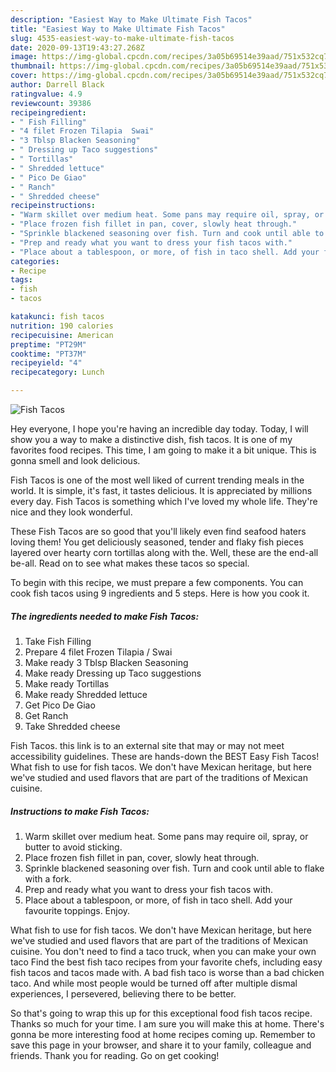 ```yaml
---
description: "Easiest Way to Make Ultimate Fish Tacos"
title: "Easiest Way to Make Ultimate Fish Tacos"
slug: 4535-easiest-way-to-make-ultimate-fish-tacos
date: 2020-09-13T19:43:27.268Z
image: https://img-global.cpcdn.com/recipes/3a05b69514e39aad/751x532cq70/fish-tacos-recipe-main-photo.jpg
thumbnail: https://img-global.cpcdn.com/recipes/3a05b69514e39aad/751x532cq70/fish-tacos-recipe-main-photo.jpg
cover: https://img-global.cpcdn.com/recipes/3a05b69514e39aad/751x532cq70/fish-tacos-recipe-main-photo.jpg
author: Darrell Black
ratingvalue: 4.9
reviewcount: 39386
recipeingredient:
- " Fish Filling"
- "4 filet Frozen Tilapia  Swai"
- "3 Tblsp Blacken Seasoning"
- " Dressing up Taco suggestions"
- " Tortillas"
- " Shredded lettuce"
- " Pico De Giao"
- " Ranch"
- " Shredded cheese"
recipeinstructions:
- "Warm skillet over medium heat. Some pans may require oil, spray, or butter to avoid sticking."
- "Place frozen fish fillet in pan, cover, slowly heat through."
- "Sprinkle blackened seasoning over fish. Turn and cook until able to flake with a fork."
- "Prep and ready what you want to dress your fish tacos with."
- "Place about a tablespoon, or more, of fish in taco shell. Add your favourite toppings. Enjoy."
categories:
- Recipe
tags:
- fish
- tacos

katakunci: fish tacos 
nutrition: 190 calories
recipecuisine: American
preptime: "PT29M"
cooktime: "PT37M"
recipeyield: "4"
recipecategory: Lunch

---
```



![Fish Tacos](https://img-global.cpcdn.com/recipes/3a05b69514e39aad/751x532cq70/fish-tacos-recipe-main-photo.jpg)

Hey everyone, I hope you're having an incredible day today. Today, I will show you a way to make a distinctive dish, fish tacos. It is one of my favorites food recipes. This time, I am going to make it a bit unique. This is gonna smell and look delicious.

Fish Tacos is one of the most well liked of current trending meals in the world. It is simple, it's fast, it tastes delicious. It is appreciated by millions every day. Fish Tacos is something which I've loved my whole life. They're nice and they look wonderful.

These Fish Tacos are so good that you&#39;ll likely even find seafood haters loving them! You get deliciously seasoned, tender and flaky fish pieces layered over hearty corn tortillas along with the. Well, these are the end-all be-all. Read on to see what makes these tacos so special.


To begin with this recipe, we must prepare a few components. You can cook fish tacos using 9 ingredients and 5 steps. Here is how you cook it.

<!--inarticleads1-->

##### The ingredients needed to make Fish Tacos:

1. Take  Fish Filling
1. Prepare 4 filet Frozen Tilapia / Swai
1. Make ready 3 Tblsp Blacken Seasoning
1. Make ready  Dressing up Taco suggestions
1. Make ready  Tortillas
1. Make ready  Shredded lettuce
1. Get  Pico De Giao
1. Get  Ranch
1. Take  Shredded cheese


Fish Tacos. this link is to an external site that may or may not meet accessibility guidelines. These are hands-down the BEST Easy Fish Tacos! What fish to use for fish tacos. We don&#39;t have Mexican heritage, but here we&#39;ve studied and used flavors that are part of the traditions of Mexican cuisine. 

<!--inarticleads2-->

##### Instructions to make Fish Tacos:

1. Warm skillet over medium heat. Some pans may require oil, spray, or butter to avoid sticking.
1. Place frozen fish fillet in pan, cover, slowly heat through.
1. Sprinkle blackened seasoning over fish. Turn and cook until able to flake with a fork.
1. Prep and ready what you want to dress your fish tacos with.
1. Place about a tablespoon, or more, of fish in taco shell. Add your favourite toppings. Enjoy.


What fish to use for fish tacos. We don&#39;t have Mexican heritage, but here we&#39;ve studied and used flavors that are part of the traditions of Mexican cuisine. You don&#39;t need to find a taco truck, when you can make your own taco Find the best fish taco recipes from your favorite chefs, including easy fish tacos and tacos made with. A bad fish taco is worse than a bad chicken taco. And while most people would be turned off after multiple dismal experiences, I persevered, believing there to be better. 

So that's going to wrap this up for this exceptional food fish tacos recipe. Thanks so much for your time. I am sure you will make this at home. There's gonna be more interesting food at home recipes coming up. Remember to save this page in your browser, and share it to your family, colleague and friends. Thank you for reading. Go on get cooking!
